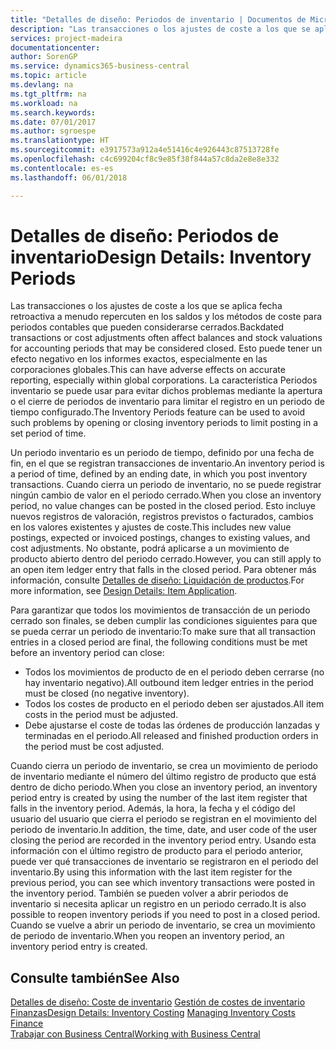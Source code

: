 ```yaml
---
title: "Detalles de diseño: Periodos de inventario | Documentos de Microsoft"
description: "Las transacciones o los ajustes de coste a los que se aplica fecha retroactiva a menudo repercuten en los saldos y los métodos de coste para periodos contables que pueden considerarse cerrados. Esto puede tener un efecto negativo en los informes exactos, especialmente en las corporaciones globales. La característica Periodos inventario se puede usar para evitar dichos problemas mediante la apertura o el cierre de periodos de inventario para limitar el registro en un periodo de tiempo configurado."
services: project-madeira
documentationcenter: 
author: SorenGP
ms.service: dynamics365-business-central
ms.topic: article
ms.devlang: na
ms.tgt_pltfrm: na
ms.workload: na
ms.search.keywords: 
ms.date: 07/01/2017
ms.author: sgroespe
ms.translationtype: HT
ms.sourcegitcommit: e3917573a912a4e51416c4e926443c87513728fe
ms.openlocfilehash: c4c699204cf8c9e85f38f844a57c8da2e8e8e332
ms.contentlocale: es-es
ms.lasthandoff: 06/01/2018

---
```

# <a name="design-details-inventory-periods"></a><span data-ttu-id="96864-105">Detalles de diseño: Periodos de inventario</span><span class="sxs-lookup"><span data-stu-id="96864-105">Design Details: Inventory Periods</span></span>
<span data-ttu-id="96864-106">Las transacciones o los ajustes de coste a los que se aplica fecha retroactiva a menudo repercuten en los saldos y los métodos de coste para periodos contables que pueden considerarse cerrados.</span><span class="sxs-lookup"><span data-stu-id="96864-106">Backdated transactions or cost adjustments often affect balances and stock valuations for accounting periods that may be considered closed.</span></span> <span data-ttu-id="96864-107">Esto puede tener un efecto negativo en los informes exactos, especialmente en las corporaciones globales.</span><span class="sxs-lookup"><span data-stu-id="96864-107">This can have adverse effects on accurate reporting, especially within global corporations.</span></span> <span data-ttu-id="96864-108">La característica Periodos inventario se puede usar para evitar dichos problemas mediante la apertura o el cierre de periodos de inventario para limitar el registro en un periodo de tiempo configurado.</span><span class="sxs-lookup"><span data-stu-id="96864-108">The Inventory Periods feature can be used to avoid such problems by opening or closing inventory periods to limit posting in a set period of time.</span></span>  

 <span data-ttu-id="96864-109">Un periodo inventario es un periodo de tiempo, definido por una fecha de fin, en el que se registran transacciones de inventario.</span><span class="sxs-lookup"><span data-stu-id="96864-109">An inventory period is a period of time, defined by an ending date, in which you post inventory transactions.</span></span> <span data-ttu-id="96864-110">Cuando cierra un periodo de inventario, no se puede registrar ningún cambio de valor en el periodo cerrado.</span><span class="sxs-lookup"><span data-stu-id="96864-110">When you close an inventory period, no value changes can be posted in the closed period.</span></span> <span data-ttu-id="96864-111">Esto incluye nuevos registros de valoración, registros previstos o facturados, cambios en los valores existentes y ajustes de coste.</span><span class="sxs-lookup"><span data-stu-id="96864-111">This includes new value postings, expected or invoiced postings, changes to existing values, and cost adjustments.</span></span> <span data-ttu-id="96864-112">No obstante, podrá aplicarse a un movimiento de producto abierto dentro del periodo cerrado.</span><span class="sxs-lookup"><span data-stu-id="96864-112">However, you can still apply to an open item ledger entry that falls in the closed period.</span></span> <span data-ttu-id="96864-113">Para obtener más información, consulte [Detalles de diseño: Liquidación de productos](design-details-item-application.md).</span><span class="sxs-lookup"><span data-stu-id="96864-113">For more information, see [Design Details: Item Application](design-details-item-application.md).</span></span>  

 <span data-ttu-id="96864-114">Para garantizar que todos los movimientos de transacción de un periodo cerrado son finales, se deben cumplir las condiciones siguientes para que se pueda cerrar un periodo de inventario:</span><span class="sxs-lookup"><span data-stu-id="96864-114">To make sure that all transaction entries in a closed period are final, the following conditions must be met before an inventory period can close:</span></span>  

-   <span data-ttu-id="96864-115">Todos los movimientos de producto de en el periodo deben cerrarse (no hay inventario negativo).</span><span class="sxs-lookup"><span data-stu-id="96864-115">All outbound item ledger entries in the period must be closed (no negative inventory).</span></span>  
-   <span data-ttu-id="96864-116">Todos los costes de producto en el periodo deben ser ajustados.</span><span class="sxs-lookup"><span data-stu-id="96864-116">All item costs in the period must be adjusted.</span></span>  
-   <span data-ttu-id="96864-117">Debe ajustarse el coste de todas las órdenes de producción lanzadas y terminadas en el periodo.</span><span class="sxs-lookup"><span data-stu-id="96864-117">All released and finished production orders in the period must be cost adjusted.</span></span>  

 <span data-ttu-id="96864-118">Cuando cierra un periodo de inventario, se crea un movimiento de periodo de inventario mediante el número del último registro de producto que está dentro de dicho periodo.</span><span class="sxs-lookup"><span data-stu-id="96864-118">When you close an inventory period, an inventory period entry is created by using the number of the last item register that falls in the inventory period.</span></span> <span data-ttu-id="96864-119">Además, la hora, la fecha y el código del usuario del usuario que cierra el periodo se registran en el movimiento del periodo de inventario.</span><span class="sxs-lookup"><span data-stu-id="96864-119">In addition, the time, date, and user code of the user closing the period are recorded in the inventory period entry.</span></span> <span data-ttu-id="96864-120">Usando esta información con el último registro de producto para el periodo anterior, puede ver qué transacciones de inventario se registraron en el periodo del inventario.</span><span class="sxs-lookup"><span data-stu-id="96864-120">By using this information with the last item register for the previous period, you can see which inventory transactions were posted in the inventory period.</span></span> <span data-ttu-id="96864-121">También se pueden volver a abrir periodos de inventario si necesita aplicar un registro en un periodo cerrado.</span><span class="sxs-lookup"><span data-stu-id="96864-121">It is also possible to reopen inventory periods if you need to post in a closed period.</span></span> <span data-ttu-id="96864-122">Cuando se vuelve a abrir un periodo de inventario, se crea un movimiento de periodo de inventario.</span><span class="sxs-lookup"><span data-stu-id="96864-122">When you reopen an inventory period, an inventory period entry is created.</span></span>  

## <a name="see-also"></a><span data-ttu-id="96864-123">Consulte también</span><span class="sxs-lookup"><span data-stu-id="96864-123">See Also</span></span>  
 <span data-ttu-id="96864-124">[Detalles de diseño: Coste de inventario](design-details-inventory-costing.md) [Gestión de costes de inventario](finance-manage-inventory-costs.md) [Finanzas](finance.md)</span><span class="sxs-lookup"><span data-stu-id="96864-124">[Design Details: Inventory Costing](design-details-inventory-costing.md) [Managing Inventory Costs](finance-manage-inventory-costs.md) [Finance](finance.md)</span></span>  
 [<span data-ttu-id="96864-125">Trabajar con Business Central</span><span class="sxs-lookup"><span data-stu-id="96864-125">Working with Business Central</span></span>](ui-work-product.md)

